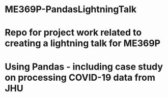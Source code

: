 # ME369P-PandasLightningTalk
# Repo for project work related to creating a lightning talk for ME369P
# Using Pandas - including case study on processing COVID-19 data from JHU
